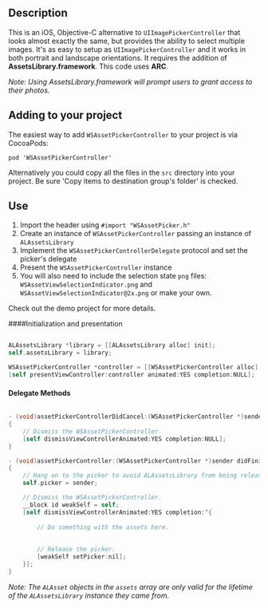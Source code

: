 ## Description

This is an iOS, Objective-C alternative to `UIImagePickerController` that looks almost exactly the same, but provides the ability to select multiple images. It's as easy to setup as `UIImagePickerController` and it works in both portrait and landscape orientations. It requires the addition of **AssetsLibrary.framework**. This code uses **ARC**.

*Note: Using AssetsLibrary.framework will prompt users to grant access to their photos.*

## Adding to your project

The easiest way to add `WSAssetPickerController` to your project is via CocoaPods:

`pod 'WSAssetPickerController'`

Alternatively you could copy all the files in the `src` directory into your project. Be sure 'Copy items to destination group's folder' is checked.

## Use

1. Import the header using `#import "WSAssetPicker.h"`
2. Create an instance of `WSAssetPickerController` passing an instance of `ALAssetsLibrary`
3. Implement the `WSAssetPickerControllerDelegate` protocol and set the picker's delegate
4. Present the `WSAssetPickerController` instance
5. You will also need to include the selection state `png` files: `WSAssetViewSelectionIndicator.png` and `WSAssetViewSelectionIndicator@2x.png` or make your own.

Check out the demo project for more details.

####Initialization and presentation
```` objective-c

ALAssetsLibrary *library = [[ALAssetsLibrary alloc] init];
self.assetsLibrary = library;

WSAssetPickerController *controller = [[WSAssetPickerController alloc] initWithAssetsLibrary:library];
[self presentViewController:controller animated:YES completion:NULL];
````

#### Delegate Methods
```` objective-c

- (void)assetPickerControllerDidCancel:(WSAssetPickerController *)sender
{
    // Dismiss the WSAssetPickerController.
    [self dismissViewControllerAnimated:YES completion:NULL];
}

- (void)assetPickerController:(WSAssetPickerController *)sender didFinishPickingMediaWithAssets:(NSArray *)assets
{
    // Hang on to the picker to avoid ALAssetsLibrary from being released (see note below).
    self.picker = sender;

    // Dismiss the WSAssetPickerController.
    __block id weakSelf = self;
    [self dismissViewControllerAnimated:YES completion:^{
        
        // Do something with the assets here.
        
        
        // Release the picker.
        [weakSelf setPicker:nil];
    }];
}

````

*Note: The `ALAsset` objects in the `assets` array are only valid for the lifetime of the `ALAssetsLibrary` instance they came from.*
